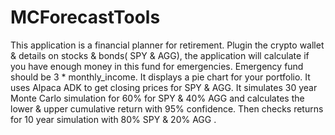 # MCForecastTools
This application is a financial planner for retirement. 
Plugin the crypto wallet & details on stocks & bonds( SPY & AGG), the application will calculate if you have enough money in this fund for emergencies. Emergency fund should be 3 * monthly_income. 
It displays a pie chart for your portfolio. 
It uses Alpaca ADK to get closing prices for SPY & AGG.
It simulates 30 year Monte Carlo simulation for 60% for SPY & 40% AGG and calculates the lower & upper cumulative return with 95% confidence. Then checks returns for 10 year simulation with 80% SPY & 20% AGG . 